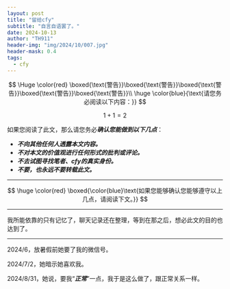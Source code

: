 ```yaml
---
layout: post
title: "留给cfy"
subtitle: "自言自语罢了。"
date: 2024-10-13
author: "TH911"
header-img: "img/2024/10/007.jpg"
header-mask: 0.4
tags:
  - cfy
---
```


$$
\Huge \color{red}
\boxed{\text{警告}}\boxed{\text{警告}}\boxed{\text{警告}}\boxed{\text{警告}}\boxed{\text{警告}}\\
\huge \color{blue}{\text{请您务必阅读以下内容：}}
$$

$$
1+1=2
$$

如果您阅读了此文，那么请您务必***确认您能做到以下几点***：

* ***不向其他任何人透露本文内容。***
* ***不对本文的价值观进行任何形式的批判或评论。***
* ***不去试图寻找笔者、cfy的真实身份。***
* ***不要，也永远不要转载此文。***

*****

$$
\huge \color{red} \boxed{\color{blue}\text{如果您能够确认您能够遵守以上几点，请阅读下文。}}
$$

***

我所能依靠的只有记忆了，聊天记录还在整理，等到在那之后，想必此文的目的也达到了。

***

2024/6，放暑假前她要了我的微信号。

2024/7/2，她暗示她喜欢我。

2024/8/31，她说，要我“***正常***”一点，我于是这么做了，跟正常关系一样。
